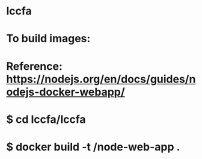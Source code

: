# lccfa
# To build images:
# Reference: https://nodejs.org/en/docs/guides/nodejs-docker-webapp/
# $ cd lccfa/lccfa
# $ docker build -t <your username>/node-web-app .
